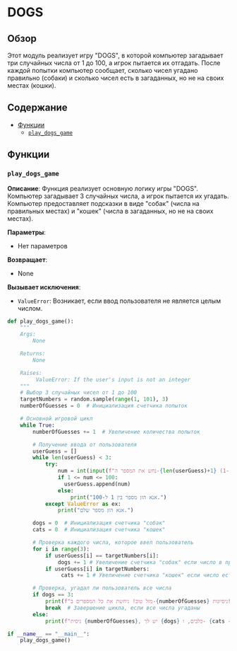 # DOGS

## Обзор

Этот модуль реализует игру "DOGS", в которой компьютер загадывает три случайных числа от 1 до 100, а игрок пытается их отгадать. После каждой попытки компьютер сообщает, сколько чисел угадано правильно (собаки) и сколько чисел есть в загаданных, но не на своих местах (кошки).

## Содержание

- [Функции](#функции)
    - [`play_dogs_game`](#play_dogs_game)

## Функции

### `play_dogs_game`

**Описание**:
Функция реализует основную логику игры "DOGS". Компьютер загадывает 3 случайных числа, а игрок пытается их угадать. Компьютер предоставляет подсказки в виде "собак" (числа на правильных местах) и "кошек" (числа в загаданных, но не на своих местах).

**Параметры**:
- Нет параметров

**Возвращает**:
- None

**Вызывает исключения**:
- `ValueError`: Возникает, если ввод пользователя не является целым числом.

```python
def play_dogs_game():
    """
    Args:
        None

    Returns:
        None

    Raises:
         ValueError: If the user's input is not an integer
    """
    # Выбор 3 случайных чисел от 1 до 100
    targetNumbers = random.sample(range(1, 101), 3)
    numberOfGuesses = 0  # Инициализация счетчика попыток

    # Основной игровой цикл
    while True:
        numberOfGuesses += 1  # Увеличение количества попыток

        # Получение ввода от пользователя
        userGuess = []
        while len(userGuess) < 3:
            try:
                num = int(input(f"נחש את המספר ה-{len(userGuess)+1} (1-100): "))
                if 1 <= num <= 100:
                  userGuess.append(num)
                else:
                    print("אנא הזן מספר בין 1 ל-100.")
            except ValueError as ex:
                print("אנא הזן מספר שלם.")

        dogs = 0  # Инициализация счетчика "собак"
        cats = 0  # Инициализация счетчика "кошек"

        # Проверка каждого числа, которое ввел пользователь
        for i in range(3):
            if userGuess[i] == targetNumbers[i]:
                dogs += 1 # Увеличение счетчика "собак" если число в правильном месте
            if userGuess[i] in targetNumbers:
                 cats += 1 # Увеличение счетчика "кошек" если число есть в загаданных

        # Проверка, угадал ли пользователь все числа
        if dogs == 3:
            print(f"מזל טוב! ניחשת את כל המספרים ב-{numberOfGuesses} ניסיונות!")
            break  # Завершение цикла, если все числа угаданы
        else:
            print(f"ניסית {numberOfGuesses}, יש לך {dogs} כלבים, ו- {cats - dogs} חתולים")

if __name__ == "__main__":
    play_dogs_game()
```
